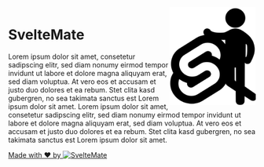 <img src="https://raw.githubusercontent.com/SvelteMate/.github/main/profile/SvelteMateLogo.svg" align="right" style=" width: 175px; height:200px" >

# SvelteMate 
Lorem ipsum dolor sit amet, consetetur sadipscing elitr, sed diam nonumy eirmod tempor invidunt ut labore et dolore magna aliquyam erat, sed diam voluptua. At vero eos et accusam et justo duo dolores et ea rebum. Stet clita kasd gubergren, no sea takimata sanctus est Lorem ipsum dolor sit amet. Lorem ipsum dolor sit amet, consetetur sadipscing elitr, sed diam nonumy eirmod tempor invidunt ut labore et dolore magna aliquyam erat, sed diam voluptua. At vero eos et accusam et justo duo dolores et ea rebum. Stet clita kasd gubergren, no sea takimata sanctus est Lorem ipsum dolor sit amet.


 
<a href="https://github.com/LasarKolja" title="Link to Github Profile" target="_blank" align="right" >Made with ❤️ by <img src="https://rasal.de/img/SvelteMateGitHub-22.png" alt="SvelteMate"></a>
